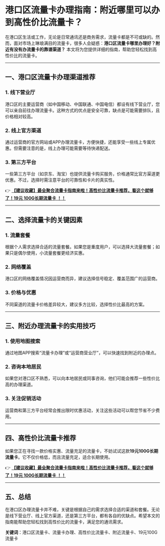 # 港口区流量卡办理指南：附近哪里可以办到高性价比流量卡？

在港口区生活或工作，无论是日常通讯还是商务需求，流量卡都是不可或缺的。然而，面对市场上琳琅满目的流量卡，很多人会疑惑：**港口区流量卡哪里办理好？附近有没有办流量卡的靠谱渠道？** 本文将为您提供详细的指南，帮助您轻松找到高性价比的流量卡。

---

## 一、港口区流量卡办理渠道推荐

### 1. 线下营业厅
港口区的主要运营商（如中国移动、中国联通、中国电信）都设有线下营业厅，您可以亲自前往办理流量卡。这种方式的优点是安全可靠，缺点是可能需要排队，且价格相对较高。

### 2. 线上官方渠道
通过运营商的官方网站或APP办理流量卡，方便快捷，还能享受一些线上专属优惠。但需要注意的是，线上办理可能需要等待快递配送。

### 3. 第三方平台
一些第三方平台（如京东、淘宝）也提供流量卡购买服务，价格通常比官方渠道更优惠。不过，选择时需注意平台的可靠性和卡片的真实性。

👉 **[【建议收藏】最全聚合流量卡指南来啦！高性价比流量卡推荐，看这个就够了！19元 100G长期流量卡 ！！](https://bit.ly/Liuliangka)**

---

## 二、选择流量卡的关键因素

### 1. 流量套餐
根据个人需求选择合适的流量套餐。如果您是重度用户，可以选择大流量套餐；如果只是偶尔使用，小流量套餐更经济实惠。

### 2. 网络覆盖
港口区的网络覆盖情况因运营商而异，建议选择信号稳定、覆盖范围广的运营商。

### 3. 价格与优惠
不同渠道的流量卡价格差异较大，建议多方比较，选择性价比最高的方案。

---

## 三、附近办理流量卡的实用技巧

### 1. 使用地图搜索
通过地图APP搜索“流量卡办理”或“运营商营业厅”，可以快速找到附近的办理点。

### 2. 咨询本地居民
如果您对港口区不熟悉，可以向本地居民或同事咨询，他们可能会推荐一些性价比高的办理渠道。

### 3. 关注促销活动
运营商和第三方平台经常会推出限时优惠活动，关注这些活动可以帮您节省不少费用。

---

## 四、高性价比流量卡推荐

如果您正在寻找一款价格实惠、流量充足的流量卡，不妨试试这款**19元100G长期流量卡**。它不仅价格低，而且流量充足，适合长期使用。

👉 **[【建议收藏】最全聚合流量卡指南来啦！高性价比流量卡推荐，看这个就够了！19元 100G长期流量卡 ！！](https://bit.ly/Liuliangka)**

---

## 五、总结

在港口区办理流量卡并不难，关键是根据自己的需求选择合适的渠道和套餐。无论是线下营业厅、线上官方渠道，还是第三方平台，都有各自的优缺点。希望本文的指南能帮助您轻松找到高性价比的流量卡，满足您的通讯需求。

**关键词**：港口区流量卡、流量卡办理、高性价比流量卡、附近流量卡、19元100G流量卡